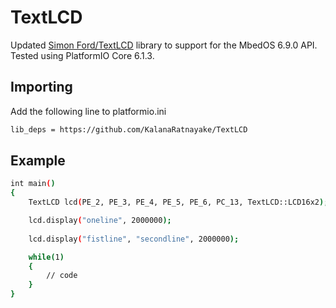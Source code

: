 # TextLCD

Updated [Simon Ford/TextLCD](https://os.mbed.com/users/simon/code/TextLCD/) library to support for the MbedOS 6.9.0 API. Tested using PlatformIO Core 6.1.3.

## Importing

Add the following line to platformio.ini
```sh
lib_deps = https://github.com/KalanaRatnayake/TextLCD
```

## Example 
```sh
int main() 
{
    TextLCD	lcd(PE_2, PE_3, PE_4, PE_5, PE_6, PC_13, TextLCD::LCD16x2);

    lcd.display("oneline", 2000000);
    
    lcd.display("fistline", "secondline", 2000000);

    while(1)
    {
        // code
    }
}
```

<br>

